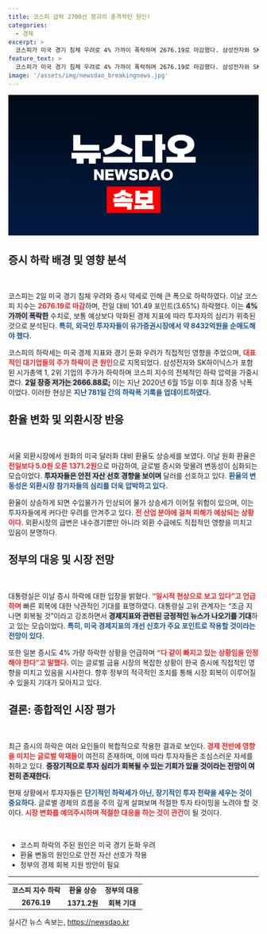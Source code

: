 ```yaml
---
title: 코스피 급락 2700선 붕괴의 충격적인 원인!
categories:
  - 경제
excerpt: >
  코스피가 미국 경기 침체 우려로 4% 가까이 폭락하며 2676.19로 마감했다. 삼성전자와 SK하이닉스가 약세를 주도한 가운데, 대통령실은 이를 일시적 현상으로 평가하며 조만간 회복을 기대했다.
feature_text: >
  코스피가 미국 경기 침체 우려로 4% 가까이 폭락하며 2676.19로 마감했다. 삼성전자와 SK하이닉스가 약세를 주도한 가운데, 대통령실은 이를 일시적 현상으로 평가하며 조만간 회복을 기대했다.
image: '/assets/img/newsdao_breakingnews.jpg'
---
```


<p><img src="/assets/img/newsdao_breakingnews.jpg" alt="bookingtag 속보" /></p>

<h2 data-ke-size="size26">증시 하락 배경 및 영향 분석</h2>

<p data-ke-size="size16">&nbsp;</p>

<p>코스피는 2일 미국 경기 침체 우려와 증시 약세로 인해 큰 폭으로 하락하였다. 이날 코스피 지수는 <b><span style="color: #ee2323;">2676.19로 마감</span></b>하며, 전일 대비 101.49 포인트(3.65%) 하락했다. 이는 <b><span style="background-color: #21538527;">4% 가까이 폭락한</span></b> 수치로, 보통 예상보다 악화된 경제 지표에 따라 투자자의 심리가 위축된 것으로 분석된다. <b><span style="color: #1a5490;">특히, 외국인 투자자들이 유가증권시장에서 약 8432억원을 순매도해야 했다.</span></b></p>

<p>코스피의 하락세는 미국 경제 지표와 경기 둔화 우려가 직접적인 영향을 주었으며, <b><span style="color: #ee2323;">대표적인 대기업들의 주가 하락이 큰 원인</span></b>으로 지목되었다. 삼성전자와 SK하이닉스가 포함된 시가총액 1, 2위 기업의 주가가 하락하며 코스피 지수의 전체적인 하락 압력을 가중시켰다. <b><span style="background-color: #21538527;">2일 장중 저가는 2666.88로;</span></b> 이는 지난 2020년 6월 15일 이후 최대 장중 낙폭이었다. 이러한 현상은 <b><span style="color: #1a5490;">지난 781일 간의 하락폭 기록을 업데이트하였다.</span></b></p>

<h2 data-ke-size="size26">환율 변화 및 외환시장 반응</h2>

<p data-ke-size="size16">&nbsp;</p>

<p>서울 외환시장에서 원화의 미국 달러화 대비 환율도 상승세를 보였다. 이날 원화 환율은 <b><span style="color: #ee2323;">전일보다 5.0원 오른 1371.2원</span></b>으로 마감하여, 글로벌 증시와 맞물려 변동성이 심화되는 모습이었다. <b><span style="background-color: #21538527;">투자자들은 안전 자산 선호 경향을 보이며</span></b> 달러를 선호하고 있다. <b><span style="color: #1a5490;">환율의 변동성은 외환시장 참가자들의 심리를 더욱 압박하고 있다.</span></b></p>

<p>환율이 상승하게 되면 수입물가가 인상되어 물가 상승세가 이어질 위험이 있으며, 이는 투자자들에게 커다란 우려를 안겨주고 있다. <b><span style="color: #ee2323;">전 산업 분야에 걸쳐 피해가 예상되는 상황이다.</span></b> 외환시장의 급변은 내수경기뿐만 아니라 외환 수급에도 직접적인 영향을 미치고 있음이 분명하다.</p>

<h2 data-ke-size="size26">정부의 대응 및 시장 전망</h2>

<p data-ke-size="size16">&nbsp;</p>

<p>대통령실은 이날 증시 하락에 대한 입장을 밝혔다. <b><span style="color: #ee2323;">“일시적 현상으로 보고 있다”고 언급하며</span></b> 빠른 회복에 대한 낙관적인 기대를 표명하였다. 대통령실 고위 관계자는 “조금 지나면 회복될 것”이라고 강조하면서 <b><span style="background-color: #21538527;">경제지표와 관련된 긍정적인 뉴스가 나오기를 기대</span></b>하고 있는 모습이었다. <b><span style="color: #1a5490;">특히, 미국 경제지표의 개선 신호가 주요 포인트로 작용할 것이라는 전망이 있다.</span></b></p>

<p>또한 일본 증시도 4% 가량 하락한 상황을 언급하며 <b><span style="color: #ee2323;">“다 같이 빠지고 있는 상황임을 인정해야 한다”고 말했다.</span></b> 이는 글로벌 금융 시장의 복잡한 상황이 한국 증시에 직접적인 영향을 미치고 있음을 시사한다. 향후 정부의 적극적인 조치를 통해 시장 회복이 이루어질 수 있을지 기대가 모아지고 있다.</p>

<h2 data-ke-size="size26">결론: 종합적인 시장 평가</h2>

<p data-ke-size="size16">&nbsp;</p>

<p>최근 증시의 하락은 여러 요인들이 복합적으로 작용한 결과로 보인다. <b><span style="color: #ee2323;">경제 전반에 영향을 미치는 글로벌 악재들</span></b>이 여전히 존재하며, 이에 따라 투자자들은 조심스러운 자세를 취하고 있다. <b><span style="background-color: #21538527;">중장기적으로 투자 심리가 회복될 수 있는 기회가 있을 것이라는 전망이 여전히 존재한다.</span></b></p>

<p>현재 상황에서 투자자들은 <b><span style="color: #1a5490;">단기적인 하락세가 아닌, 장기적인 투자 전략을 세우는 것이 중요하다.</span></b> 글로벌 경제의 흐름을 주의 깊게 살펴보며 적절한 투자 타이밍을 노려야 할 것이다. <b><span style="color: #ee2323;">시장 변화를 예의주시하며 적절한 대응을 하는 것이 관건</span></b>이 될 것이다. </p>

<p data-ke-size="size16">&nbsp;</p>

<ul>
    <li>코스피 하락의 주된 원인은 미국 경기 둔화 우려</li>
    <li>환율 변동의 원인으로 안전 자산 선호가 작용</li>
    <li>정부의 경제 회복 지원 방안이 필요</li>
</ul>

<hr />

<table>
    <tr>
        <td style="text-align: center; height: 17px;"><b>코스피 지수 하락</b></td>
        <td style="text-align: center; height: 17px;"><b>환율 상승</b></td>
        <td style="text-align: center; height: 17px;"><b>정부의 대응</b></td>
    </tr>
    <tr>
        <td style="text-align: center; height: 17px;"><b>2676.19</b></td>
        <td style="text-align: center; height: 17px;"><b>1371.2원</b></td>
        <td style="text-align: center; height: 17px;"><b>회복 기대</b></td>
    </tr>
</table>
실시간 뉴스 속보는, <a href="https://newsdao.kr" rel="dofollow">https://newsdao.kr</a>



